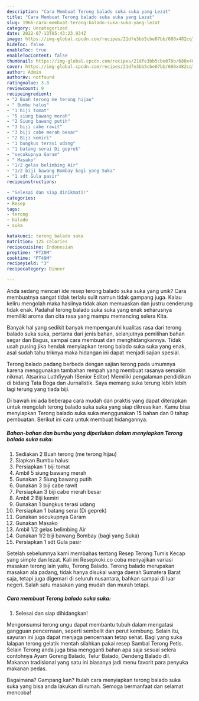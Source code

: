 ```yaml
---
description: "Cara Membuat Terong balado suka suka yang Lezat"
title: "Cara Membuat Terong balado suka suka yang Lezat"
slug: 1966-cara-membuat-terong-balado-suka-suka-yang-lezat
category: Uncategorized
date: 2022-07-13T05:43:23.934Z
image: https://img-global.cpcdn.com/recipes/21dfe3bb5cbe07bb/680x482cq70/terong-balado-suka-suka-foto-resep-utama.jpg
hideToc: false
enableToc: true
enableTocContent: false
thumbnail: https://img-global.cpcdn.com/recipes/21dfe3bb5cbe07bb/680x482cq70/terong-balado-suka-suka-foto-resep-utama.jpg
cover: https://img-global.cpcdn.com/recipes/21dfe3bb5cbe07bb/680x482cq70/terong-balado-suka-suka-foto-resep-utama.jpg
author: Admin
authorAv: notfound
ratingvalue: 3.8
reviewcount: 9
recipeingredient:
- "2 Buah terong me terong hijau"
- " Bumbu halus"
- "1 biji tomat"
- "5 siung bawang merah"
- "2 Siung bawang putih"
- "3 biji cabe rawit"
- "3 biji cabe merah besar"
- "2 Biji kemiri"
- "1 bungkus terasi udang"
- "1 batang serai Di geprek"
- "secukupnya Garam"
- " Masako"
- "1/2 gelas belimbing Air"
- "1/2 biji bawang Bombay bagi yang Suka"
- "1 sdt Gula pasir"
recipeinstructions:

- "Selesai dan siap dinikmati!"
categories:
- Resep
tags:
- terong
- balado
- suka

katakunci: terong balado suka 
nutrition: 125 calories
recipecuisine: Indonesian
preptime: "PT20M"
cooktime: "PT49M"
recipeyield: "3"
recipecategory: Dinner

---
```





Anda sedang mencari ide resep terong balado suka suka yang unik? Cara membuatnya sangat tidak terlalu sulit namun tidak gampang juga. Kalau keliru mengolah maka hasilnya tidak akan memuaskan dan justru cenderung tidak enak. Padahal terong balado suka suka yang enak seharusnya memiliki aroma dan cita rasa yang mampu memancing selera Kita.





Banyak hal yang sedikit banyak mempengaruhi kualitas rasa dari terong balado suka suka, pertama dari jenis bahan, selanjutnya pemilihan bahan segar dan Bagus, sampai cara membuat dan menghidangkannya. Tidak usah pusing jika hendak menyiapkan terong balado suka suka yang enak,      asal sudah tahu triknya maka hidangan ini dapat menjadi sajian spesial.














Terong balado padang berbeda dengan sajian terong pada umumnya karena menggunakan tambahan rempah yang membuat rasanya semakin nikmat. Atsarina Luthfiyyah (Senior Editor) Memiliki pengalaman pendidikan di bidang Tata Boga dan Jurnalistik. Saya memang suka terung lebih lebih lagi terung yang tiada biji.






Di bawah ini ada beberapa cara mudah dan praktis yang dapat diterapkan untuk mengolah terong balado suka suka yang siap dikreasikan. Kamu bisa menyiapkan Terong balado suka suka menggunakan 15 bahan dan 0 tahap pembuatan. Berikut ini cara untuk membuat hidangannya.

<!--inarticleads1-->

##### Bahan-bahan dan bumbu yang diperlukan dalam menyiapkan Terong balado suka suka:

1. Sediakan 2 Buah terong (me terong hijau)
1. Siapkan  Bumbu halus:
1. Persiapkan 1 biji tomat
1. Ambil 5 siung bawang merah
1. Gunakan 2 Siung bawang putih
1. Gunakan 3 biji cabe rawit
1. Persiapkan 3 biji cabe merah besar
1. Ambil 2 Biji kemiri
1. Gunakan 1 bungkus terasi udang
1. Persiapkan 1 batang serai (Di geprek)
1. Gunakan secukupnya Garam
1. Gunakan  Masako
1. Ambil 1/2 gelas belimbing Air
1. Gunakan 1/2 biji bawang Bombay (bagi yang Suka)
1. Persiapkan 1 sdt Gula pasir


Setelah sebelumnya kami membahas tentang Resep Terong Tumis Kecap yang simple dan lezat. Kali ini Resepkoki.co coba menyajikan variasi masakan terong lain yaitu, Terong Balado. Terong balado merupakan masakan ala padang, tidak hanya disukai warga daerah Sumatera Barat saja, tetapi juga digemari di seluruh nusantara, bahkan sampai di luar negeri. Salah satu masakan yang mudah dan murah tetapi. 

<!--inarticleads2-->

##### Cara membuat Terong balado suka suka:


1. Selesai dan siap dihidangkan!

Mengonsumsi terong ungu dapat membantu tubuh dalam mengatasi gangguan pencernaan, seperti sembelit dan perut kembung. Selain itu, sayuran ini juga dapat menjaga pencernaan tetap sehat. Bagi yang suka lalapan terong gelatik mentah silahkan pakai resep Sambal Terong Petis. Selain Terong anda juga bisa mengganti bahan apa saja sesuai selera contohnya Ayam Goreng Balado, Telur Balado, Dendeng Balado dll. Makanan tradisional yang satu ini biasanya jadi menu favorit para penyuka makanan pedas. 

Bagaimana? Gampang kan? Itulah cara menyiapkan terong balado suka suka yang bisa anda lakukan di rumah. Semoga bermanfaat dan selamat mencoba!
